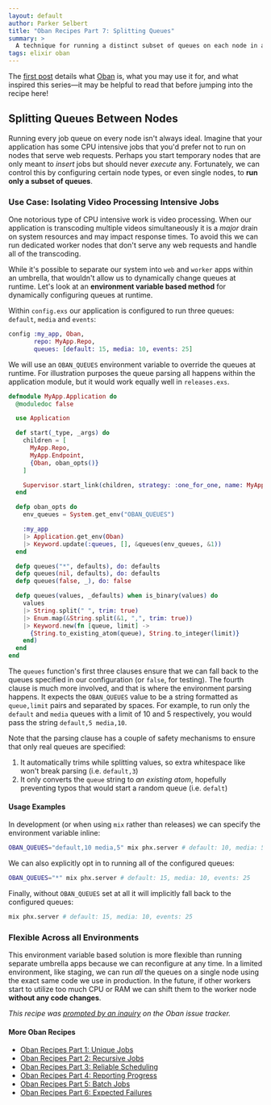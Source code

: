 ```yaml
---
layout: default
author: Parker Selbert
title: "Oban Recipes Part 7: Splitting Queues"
summary: >
  A technique for running a distinct subset of queues on each node in a cluster.
tags: elixir oban
---
```


The [first post][part1] details what [Oban][oban] is, what you may use it for, and what inspired this series—it may be helpful to read that before jumping into the recipe here!

## Splitting Queues Between Nodes

Running every job queue on every node isn't always ideal.
Imagine that your application has some CPU intensive jobs that you'd prefer not to run on nodes that serve web requests.
Perhaps you start temporary nodes that are only meant to _insert_ jobs but should never _execute_ any.
Fortunately, we can control this by configuring certain node types, or even single nodes, to **run only a subset of queues**.

### Use Case: Isolating Video Processing Intensive Jobs

One notorious type of CPU intensive work is video processing.
When our application is transcoding multiple videos simultaneously it is a _major_ drain on system resources and may impact response times.
To avoid this we can run dedicated worker nodes that don't serve any web requests and handle all of the transcoding.

While it's possible to separate our system into `web` and `worker` apps within an umbrella, that wouldn't allow us to dynamically change queues at runtime.
Let's look at an **environment variable based method** for dynamically configuring queues at runtime.

Within `config.exs` our application is configured to run three queues: `default`, `media` and `events`:

```elixir
config :my_app, Oban,
       repo: MyApp.Repo,
       queues: [default: 15, media: 10, events: 25]
```

We will use an `OBAN_QUEUES` environment variable to override the queues at runtime.
For illustration purposes the queue parsing all happens within the application module, but it would work equally well in `releases.exs`.

```elixir
defmodule MyApp.Application do
  @moduledoc false

  use Application

  def start(_type, _args) do
    children = [
      MyApp.Repo,
      MyApp.Endpoint,
      {Oban, oban_opts()}
    ]

    Supervisor.start_link(children, strategy: :one_for_one, name: MyApp.Supervisor)
  end

  defp oban_opts do
    env_queues = System.get_env("OBAN_QUEUES")

    :my_app
    |> Application.get_env(Oban)
    |> Keyword.update(:queues, [], &queues(env_queues, &1))
  end

  defp queues("*", defaults), do: defaults
  defp queues(nil, defaults), do: defaults
  defp queues(false, _), do: false

  defp queues(values, _defaults) when is_binary(values) do
    values
    |> String.split(" ", trim: true)
    |> Enum.map(&String.split(&1, ",", trim: true))
    |> Keyword.new(fn [queue, limit] ->
      {String.to_existing_atom(queue), String.to_integer(limit)}
    end)
  end
end
```

The `queues` function's first three clauses ensure that we can fall back to the queues specified in our configuration (or `false`, for testing).
The fourth clause is much more involved, and that is where the environment parsing happens.
It expects the `OBAN_QUEUES` value to be a string formatted as `queue,limit` pairs and separated by spaces.
For example, to run only the `default` and `media` queues with a limit of 10 and 5 respectively, you would pass the string `default,5 media,10`.

Note that the parsing clause has a couple of safety mechanisms to ensure that only real queues are specified:

1. It automatically trims while splitting values, so extra whitespace like won't break parsing (i.e. ` default,3 `)
2. It only converts the `queue` string to _an existing atom_, hopefully preventing typos that would start a random queue (i.e. `defalt`)

#### Usage Examples

In development (or when using `mix` rather than releases) we can specify the environment variable inline:

```bash
OBAN_QUEUES="default,10 media,5" mix phx.server # default: 10, media: 5
```

We can also explicitly opt in to running all of the configured queues:

```bash
OBAN_QUEUES="*" mix phx.server # default: 15, media: 10, events: 25
```

Finally, without `OBAN_QUEUES` set at all it will implicitly fall back to the configured queues:

```bash
mix phx.server # default: 15, media: 10, events: 25
```

### Flexible Across all Environments

This environment variable based solution is more flexible than running separate umbrella apps because we can reconfigure at any time.
In a limited environment, like staging, we can run _all_ the queues on a single node using the exact same code we use in production.
In the future, if other workers start to utilize too much CPU or RAM we can shift them to the worker node **without any code changes**.

_This recipe was [prompted by an inquiry][oi82] on the Oban issue tracker._

#### More Oban Recipes

* [Oban Recipes Part 1: Unique Jobs][part1]
* [Oban Recipes Part 2: Recursive Jobs][part2]
* [Oban Recipes Part 3: Reliable Scheduling][part3]
* [Oban Recipes Part 4: Reporting Progress][part4]
* [Oban Recipes Part 5: Batch Jobs][part5]
* [Oban Recipes Part 6: Expected Failures][part6]

[oban]: https://github.com/sorentwo/oban
[part1]: /2019/07/18/oban-recipes-part-1-unique-jobs.html
[part2]: /2019/07/22/oban-recipes-part-2-recursive-jobs.html
[part3]: /2019/08/02/oban-recipes-part-3-reliable-scheduling.html
[part4]: /2019/08/21/oban-recipes-part-4-reporting-progress.html
[part5]: /2019/09/17/oban-recipes-part-5-batch-jobs.html
[part6]: /2019/10/17/oban-recipes-part-6-expected-failures.html
[oi82]: https://github.com/sorentwo/oban/issues/82
